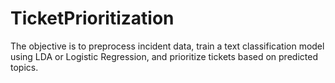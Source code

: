 # TicketPrioritization
The objective is to preprocess incident data, train a text classification model using LDA or Logistic Regression, and prioritize tickets based on predicted topics.
